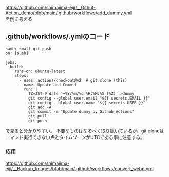 https://github.com/shimajima-eiji/__Githut-Action_demo/blob/main/.github/workflows/add_dummy.yml  
を例に考える

## .github/workflows/.ymlのコード
```
name: small git push
on: [push]

jobs:
  build:
    runs-on: ubuntu-latest
    steps:
      - uses: actions/checkout@v2  # git clone (this)
      - name: Update and Commit
        run: |
          TZ=JST-9 date '+%Y/%m/%d %H:%M:%S (%Z)' >dummy
          git config --global user.email "${{ secrets.EMAIL }}"
          git config --global user.name "${{ secrets.USER }}"
          git add -A
          git commit -m "Update dummy by Github Actions"
          git pull
          git push
```

で見ると分かりやすい。
不要なものはなるべく取り除いているが、git cloneはコマンド実行できない点とタイムゾーンがUTCである事に注意する。

### 応用
https://github.com/shimajima-eiji/__Backup_Images/blob/main/.github/workflows/convert_webp.yml